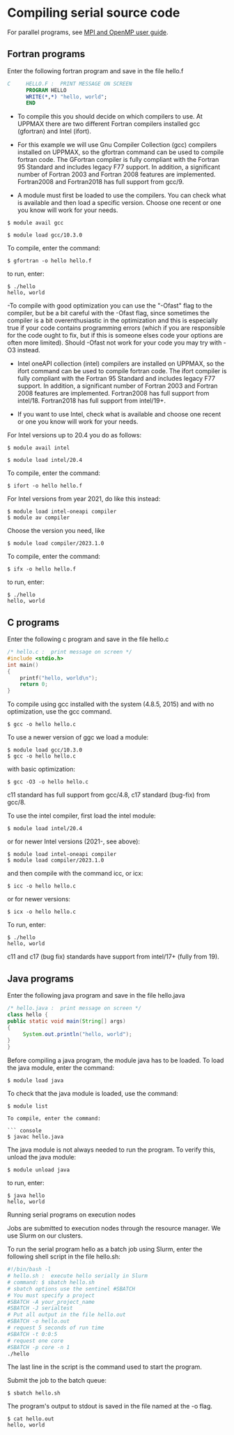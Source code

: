 # Compiling serial source code

For parallel programs, see [MPI and OpenMP user guide](compiling_parallel.md).

## Fortran programs

Enter the following fortran program and save in the file hello.f

``` fortran
C     HELLO.F :  PRINT MESSAGE ON SCREEN
      PROGRAM HELLO
      WRITE(*,*) "hello, world";
      END
```
- To compile this you should decide on which compilers to use. At UPPMAX there are two different Fortran compilers installed gcc (gfortran) and Intel (ifort).

- For this example we will use Gnu Compiler Collection (gcc) compilers installed on UPPMAX, so the gfortran command can be used to compile fortran code. The GFortran compiler is fully compliant with the Fortran 95 Standard and includes legacy F77 support. In addition, a significant number of Fortran 2003 and Fortran 2008 features are implemented. Fortran2008 and Fortran2018 has full support from gcc/9.

- A module must first be loaded to use the compilers. You can check what is available and then load a specific version. Choose one recent or one you know will work for your needs.

``` console
$ module avail gcc

$ module load gcc/10.3.0
```

To compile, enter the command:

``` console
$ gfortran -o hello hello.f
```
to run, enter:

``` console
$ ./hello
hello, world
```

-To compile with good optimization you can use the "-Ofast" flag to the compiler, but be a bit careful with the -Ofast flag, since sometimes the compiler is a bit overenthusiastic in the optimization and this is especially true if your code contains programming errors (which if you are responsible for the code ought to fix, but if this is someone elses code your options are often more limited). Should -Ofast not work for your code you may try with -O3 instead.

- Intel oneAPI collection (intel) compilers are installed on UPPMAX, so the ifort command can be used to compile fortran code. The ifort compiler is fully compliant with the Fortran 95 Standard and includes legacy F77 support. In addition, a significant number of Fortran 2003 and Fortran 2008 features are implemented. Fortran2008 has full support from intel/18. Fortran2018 has full support from intel/19+.

- If you want to use Intel, check what is available and choose one recent or one you know will work for your needs.

For Intel versions up to 20.4 you do as follows:

``` console
$ module avail intel

$ module load intel/20.4
```
To compile, enter the command:

``` console
$ ifort -o hello hello.f
```
For Intel versions from year 2021, do like this instead:

``` console
$ module load intel-oneapi compiler
$ module av compiler
```
Choose the version you need, like

``` console
$ module load compiler/2023.1.0
```
To compile, enter the command:

``` console
$ ifx -o hello hello.f
```
to run, enter:

``` console
$ ./hello
hello, world
```

## C programs

Enter the following c program and save in the file hello.c

``` c
/* hello.c :  print message on screen */
#include <stdio.h>
int main()
{
    printf("hello, world\n");
    return 0;
}
```

To compile using gcc installed with the system (4.8.5, 2015) and with no optimization, use the gcc command.

``` console
$ gcc -o hello hello.c
```

To use a newer version of ggc we load a module:

``` console
$ module load gcc/10.3.0
$ gcc -o hello hello.c
```
with basic optimization:

``` console
$ gcc -O3 -o hello hello.c
```

c11 standard has full support from gcc/4.8, c17 standard (bug-fix) from gcc/8.

To use the intel compiler, first load the intel module:

``` console
$ module load intel/20.4
```
or for newer Intel versions (2021-, see above):

``` console
$ module load intel-oneapi compiler
$ module load compiler/2023.1.0
```

and then compile with the command icc, or icx:

``` console
$ icc -o hello hello.c
```

or for newer versions:

``` console
$ icx -o hello hello.c
```
To run, enter:

``` console
$ ./hello
hello, world
```
c11 and c17 (bug fix) standards have support from intel/17+ (fully from 19).

## Java programs

Enter the following java program and save in the file hello.java

``` java
/* hello.java :  print message on screen */
class hello {
public static void main(String[] args)
{
     System.out.println("hello, world");
}
}
```
Before compiling a java program, the module java has to be loaded.
To load the java module, enter the command:

``` console
$ module load java
```

To check that the java module is loaded, use the command:

``` console
$ module list

To compile, enter the command:

``` console
$ javac hello.java
```

The java module is not always needed to run the program.
To verify this, unload the java module:

``` console
$ module unload java
```

to run, enter:

``` console
$ java hello
hello, world
```

Running serial programs on execution nodes

Jobs are submitted to execution nodes through the resource manager.
We use Slurm on our clusters.

To run the serial program hello as a batch job using Slurm, enter the following shell script in the file hello.sh:

```bash
#!/bin/bash -l
# hello.sh :  execute hello serially in Slurm
# command: $ sbatch hello.sh
# sbatch options use the sentinel #SBATCH
# You must specify a project
#SBATCH -A your_project_name
#SBATCH -J serialtest
# Put all output in the file hello.out
#SBATCH -o hello.out
# request 5 seconds of run time
#SBATCH -t 0:0:5
# request one core
#SBATCH -p core -n 1
./hello
```

The last line in the script is the command used to start the program.

Submit the job to the batch queue:

``` console
$ sbatch hello.sh
```
The program's output to stdout is saved in the file named at the -o flag.

``` console
$ cat hello.out
hello, world
```
